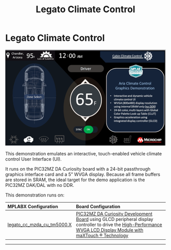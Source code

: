 ﻿---
parent: Example Applications
title: Legato Climate Control
nav_order: 1
---

# Legato Climate Control

![](./../../images/legato_climate_control.png)

This demonstration emulates an interactive, touch-enabled vehicle climate control User Interface (UI).

It runs on the PIC32MZ DA Curiosity board with a 24-bit passthrough graphics interface card and a 5” WVGA display. Because all frame buffers are stored in SRAM, the ideal target for the demo application is the PIC32MZ DAK/DAL with no DDR.

This demonstration runs on:

|MPLABX Configuration|Board Configuration|
|:-------------------|:------------------|
|[legato\_cc\_mzda\_cu\_tm5000.X](./firmware/legato_cc_mzda_cu_tm5000.X/readme.md)| [PIC32MZ DA Curiosity Development Board](https://www.microchip.com/DevelopmentTools/ProductDetails/PartNO/EV87D54A) using GLCD peripheral display controller to drive the [High-Performance WVGA LCD Display Module with maXTouch ® Technology](https://www.microchip.com/DevelopmentTools/ProductDetails/PartNO/AC320005-5)|

* * * * *

 
